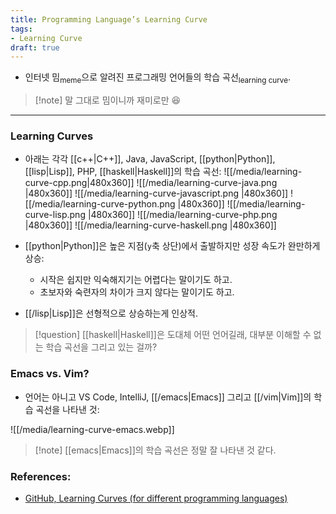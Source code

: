```yaml
---
title: Programming Language’s Learning Curve
tags:
- Learning Curve
draft: true
---
```


- 인터넷 밈<sub>meme</sub>으로 알려진 프로그래밍 언어들의 학습 곡선<sub>learning curve</sub>.

> [!note] 말 그대로 밈이니까 재미로만 😆


---
### Learning Curves
- 아래는 각각 [[c++|C++]], Java, JavaScript, [[python|Python]], [[lisp|Lisp]], PHP, [[haskell|Haskell]]의 학습 곡선:
    ![[/media/learning-curve-cpp.png|480x360]]
    ![[/media/learning-curve-java.png |480x360]]
    ![[/media/learning-curve-javascript.png |480x360]]
    ![[/media/learning-curve-python.png |480x360]]
    ![[/media/learning-curve-lisp.png |480x360]]
    ![[/media/learning-curve-php.png |480x360]]
    ![[/media/learning-curve-haskell.png |480x360]]

- [[python|Python]]은 높은 지점(`y`축 상단)에서 출발하지만 성장 속도가 완만하게 상승:
    - 시작은 쉽지만 익숙해지기는 어렵다는 말이기도 하고.
    - 초보자와 숙련자의 차이가 크지 않다는 말이기도 하고.
- [[/lisp|Lisp]]은 선형적으로 상승하는게 인상적.

> [!question] [[haskell|Haskell]]은 도대체 어떤 언어길래, 대부분 이해할 수 없는 학습 곡선을 그리고 있는 걸까?


### Emacs vs. Vim?
- 언어는 아니고 VS Code, IntelliJ, [[/emacs|Emacs]] 그리고 [[/vim|Vim]]의 학습 곡선을 나타낸 것:

![[/media/learning-curve-emacs.webp]]

> [!note] [[emacs|Emacs]]의 학습 곡선은 정말 잘 나타낸 것 같다.



### References:
- [GitHub, Learning Curves (for different programming languages)](https://github.com/Dobiasd/articles/blob/master/programming_language_learning_curves.md)